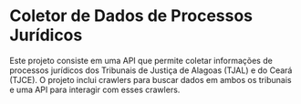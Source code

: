 # Coletor de Dados de Processos Jurídicos

Este projeto consiste em uma API que permite coletar informações de processos jurídicos dos Tribunais de Justiça de Alagoas (TJAL) e do Ceará (TJCE).
O projeto inclui crawlers para buscar dados em ambos os tribunais e uma API para interagir com esses crawlers.


